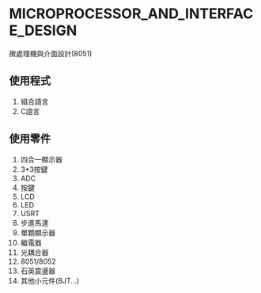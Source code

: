 # MICROPROCESSOR_AND_INTERFACE_DESIGN
微處理機與介面設計(8051)
## 使用程式
1. 組合語言
2. C語言
## 使用零件
1. 四合一顯示器
2. 3*3按鍵
3. ADC
4. 按鍵
5. LCD
6. LED
7. USRT
8. 步進馬達
9. 單顆顯示器
10. 繼電器
11. 光耦合器
12. 8051/8052
13. 石英震盪器
14. 其他小元件(BJT...)

